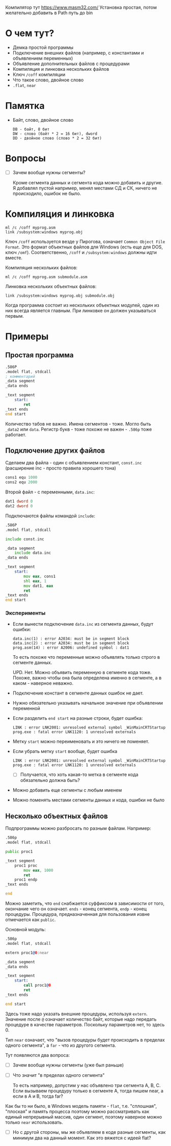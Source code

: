 Компилятор тут https://www.masm32.com/ Установка простая, потом желательно добавить в Path путь до bin



# О чем тут?

* Демка простой программы
* Подключение внешних файлов (например, с константами и объявлением переменных)
* Объявление дополнительных файлов с процедурами
* Компиляция и линковка нескольких файлов
* Ключ `/coff` компиляции
* Что такое слово, двойное слово
* `.flat`, `near`

# Памятка

* Байт, слово, двойное слово

  ```
  DB - байт, 8 бит
  DW - слово (байт * 2 = 16 бит), dword
  DD - двойное слово (слово * 2 = 32 бит)
  ```



# Вопросы

- [ ] Зачем вообще нужны сегменты?

  Кроме сегмента данных и сегмента кода можно добавить и другие. Я добавлял пустой например, менял местами СД и СК, ничего не происходило, ошибок не было.

# Компиляция и линковка

```
ml /c /coff myprog.asm
link /subsystem:windows myprog.obj
```

Ключ `/coff` используется везде у Пирогова, означает `Common Object File Format`. Это формат объектных файлов для Windows (есть еще для DOS, ключ `/omf`). Соответственно, `/coff` и `/subsystem:windows` должны идти вместе.

Компиляция нескольких файлов:

```
ml /c /coff myprog.asm submodule.asm
```

Линковка нескольких объектных файлов:

```
link /subsystem:windows myprog.obj submodule.obj
```

Когда программа состоит из нескольких объектных модулей, один из них всегда является главным. При линковке он должен указываться первым. 



# Примеры

## Простая программа

```asm
.586P
.model flat, stdcall
; комментарий
_data segment
_data ends

_text segment
	start:
		ret
_text ends
end start
```

Количество табов не важно. Имена сегментов - тоже. Могло быть `_data2` или `data`. Регистр букв - тоже похоже не важен - `.586p` тоже работает.

## Подключение других файлов

Сделаем два файла - один с объявлением констант, `const.inc` (расширение inc - просто правила хорошего тона)

```asm
cons1 equ 1000
cons2 equ 2000
```

Второй файл - с переменными, `data.inc`:

```asm
dat1 dword 0
dat2 dword 0
```

Подключаются файлы командой `include`:

```asm
.586P
.model flat, stdcall

include const.inc

_data segment
	include data.inc
_data ends

_text segment
	start:
		mov eax, cons1
		shl eax, 1
		mov dat1, eax
		ret
_text ends
end start
```

### Эксперименты

* Если вынести подключение `data.inc` из сегмента данных, будут ошибки:

  ```
  data.inc(1) : error A2034: must be in segment block
  data.inc(2) : error A2034: must be in segment block
  prog.asm(14) : error A2006: undefined symbol : dat1
  ```

  То есть похоже что переменные можно объявлять только строго в сегменте данных.

  UPD. Нет. Можно объявить переменную в сегменте кода тоже. Похоже, важно чтобы она была определена именно в сегменте, а в каком - наверное неважно.

* Подключение констант в сегменте данных ошибок не дает.

* Нужно обязательно указывать начальное значение при объявлении переменной

* Если разделить `end start` на разные строки, будет ошибка:

  ```
  LINK : error LNK2001: unresolved external symbol _WinMainCRTStartup
  prog.exe : fatal error LNK1120: 1 unresolved externals
  ```

* Метку `start` можно переименовать и это ничего не поменяет.

* Если убрать метку `start` вообще, будет ошибка

  ```
  LINK : error LNK2001: unresolved external symbol _WinMainCRTStartup
  prog.exe : fatal error LNK1120: 1 unresolved externals
  ```

  - [ ] Получается, что хоть какая-то метка в сегменте кода обязательно должна быть?

* Можно добавить еще сегменты с любым именем

* Можно поменять местами сегменты данных и кода, ошибки не было

## Несколько объектных файлов

Подпрограммы можно разбросать по разным файлам. Например:

```asm
.586p
.model flat, stdcall

public proc1

_text segment
	proc1 proc
		mov eax, 1000
		ret
	proc1 endp
_text ends

end
```

Можно заметить, что `end` снабжается суффиксом в зависимости от того, окончание чего он означает. `ends` - конец сегмента, `endp` - конец процедуры. Процедура, предназначенная для пользования извне отмечается как `public`.

Основной модуль:

```asm
.586p
.model flat, stdcall

extern proc1@0:near

_data segment	
_data ends

_text segment
	start:
		call proc1@0
		ret
_text ends

end start
```

Здесь тоже надо указать внешние процедуры, используя `extern`. Значение после `@` означает количество байт, которые надо передать процедуре в качестве параметров. Поскольку параметров нет, то здесь 0.

Тип `near` означает, что "вызов процедуры будет происходить в пределах одного сегмента", а `far` - что из другого сегмента.

Тут появляются два вопроса: 

- [ ] Зачем вообще нужны сегменты (уже был раньше)

- [ ] Что значит "в пределах одного сегмента"

  То есть например, допустим у нас объявлено три сегмента A, B, C. Если вызываем процедуру только в сегменте A, тогда пишем near, а если в A и B, тогда far?

Как бы то ни было, в Windows модель памяти - `flat`, т.е. "сплошная", "плоская" и память процесса поэтому можно рассматривать как единый непрерывный массив, один сегмент, поэтому наверное можно только `near` использовать.

- [ ] Но с другой стороны, мы же объявляем в коде разные сегменты, как минимум два на данный момент. Как это вяжется с идеей flat?